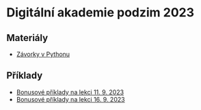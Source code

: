 # Digitální akademie podzim 2023

## Materiály

* [Závorky v Pythonu](zavorky.ipynb)

## Příklady

* [Bonusové příklady na lekci 11. 9. 2023](priklady-lekce-2.ipynb)
* [Bonusové příklady na lekci 16. 9. 2023](priklady-lekce-3.ipynb)
